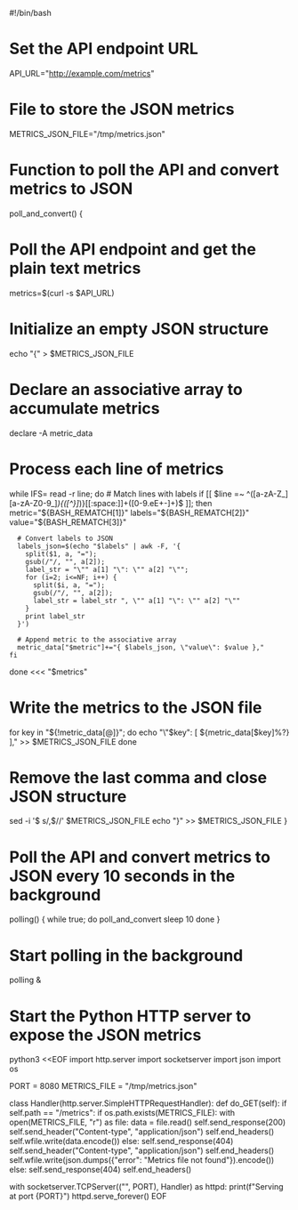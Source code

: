 #!/bin/bash

# Set the API endpoint URL
API_URL="http://example.com/metrics"

# File to store the JSON metrics
METRICS_JSON_FILE="/tmp/metrics.json"

# Function to poll the API and convert metrics to JSON
poll_and_convert() {
  # Poll the API endpoint and get the plain text metrics
  metrics=$(curl -s $API_URL)

  # Initialize an empty JSON structure
  echo "{" > $METRICS_JSON_FILE

  # Declare an associative array to accumulate metrics
  declare -A metric_data

  # Process each line of metrics
  while IFS= read -r line; do
    # Match lines with labels
    if [[ $line =~ ^([a-zA-Z_][a-zA-Z0-9_]*)\{([^}]*)\}[[:space:]]+([0-9.eE+-]+)$ ]]; then
      metric="${BASH_REMATCH[1]}"
      labels="${BASH_REMATCH[2]}"
      value="${BASH_REMATCH[3]}"

      # Convert labels to JSON
      labels_json=$(echo "$labels" | awk -F, '{
        split($1, a, "=");
        gsub(/"/, "", a[2]);
        label_str = "\"" a[1] "\": \"" a[2] "\"";
        for (i=2; i<=NF; i++) {
          split($i, a, "=");
          gsub(/"/, "", a[2]);
          label_str = label_str ", \"" a[1] "\": \"" a[2] "\""
        }
        print label_str
      }')

      # Append metric to the associative array
      metric_data["$metric"]+="{ $labels_json, \"value\": $value },"
    fi
  done <<< "$metrics"

  # Write the metrics to the JSON file
  for key in "${!metric_data[@]}"; do
    echo "\"$key\": [ ${metric_data[$key]%?} ]," >> $METRICS_JSON_FILE
  done

  # Remove the last comma and close JSON structure
  sed -i '$ s/,$//' $METRICS_JSON_FILE
  echo "}" >> $METRICS_JSON_FILE
}

# Poll the API and convert metrics to JSON every 10 seconds in the background
polling() {
  while true; do
    poll_and_convert
    sleep 10
  done
}

# Start polling in the background
polling &

# Start the Python HTTP server to expose the JSON metrics
python3 <<EOF
import http.server
import socketserver
import json
import os

PORT = 8080
METRICS_FILE = "/tmp/metrics.json"

class Handler(http.server.SimpleHTTPRequestHandler):
    def do_GET(self):
        if self.path == "/metrics":
            if os.path.exists(METRICS_FILE):
                with open(METRICS_FILE, "r") as file:
                    data = file.read()
                self.send_response(200)
                self.send_header("Content-type", "application/json")
                self.end_headers()
                self.wfile.write(data.encode())
            else:
                self.send_response(404)
                self.send_header("Content-type", "application/json")
                self.end_headers()
                self.wfile.write(json.dumps({"error": "Metrics file not found"}).encode())
        else:
            self.send_response(404)
            self.end_headers()

with socketserver.TCPServer(("", PORT), Handler) as httpd:
    print(f"Serving at port {PORT}")
    httpd.serve_forever()
EOF
